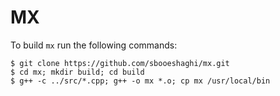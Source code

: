# MX

To build `mx` run the following commands:
```
$ git clone https://github.com/sbooeshaghi/mx.git
$ cd mx; mkdir build; cd build
$ g++ -c ../src/*.cpp; g++ -o mx *.o; cp mx /usr/local/bin
```
